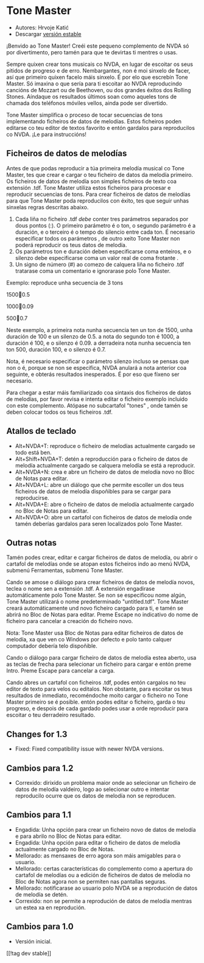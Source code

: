 # Tone Master #

* Autores: Hrvoje Katić
* Descargar [versión estable][1]

¡Benvido ao Tone Master! Creéi este pequeno complemento de NVDA só por
divertimento, pero tamén para que te devirtas ti mentres o usas.

Sempre quixen crear tons musicais co NVDA, en lugar de escoitar os seus
pitidos de progreso e de erro. Nembargantes, non é moi sinxelo de facer, así
que primeiro quixen facelo máis sinxelo. É por elo que escrebín Tone
Master. Só imaxina o que sería para ti escoitar ao NVDA reproducindo
cancións de Mozzart ou de Beethoven, ou dos grandes éxitos dos Rolling
Stones. Aíndaque os resultados últimos soan como aqueles tons de chamada dos
teléfonos móviles vellos, ainda pode ser divertido.

Tone Master simplifica o proceso de tocar secuencias de tons implementando
ficheiros de datos de melodías. Estos ficheiros poden editarse co teu editor
de textos favorito e entón gardalos para reproducilos co NVDA. ¡Le para
instruccións!

## Ficheiros de datos de melodías

Antes de que podas reproducir a túa primeira melodía musical co Tone Master,
tes que crear e cargar o teu ficheiro de datos da melodía primeiro. Os
ficheiros de datos de melodía son simples ficheiros de texto coa extensión
.tdf. Tone Master utiliza estos ficheiros para procesar e reproducir
secuencias de tons. Para crear ficheiros de datos de melodías para que Tone
Master poda reproducilos con éxito, tes que seguir unhas sinxelas regras
descritas abaixo.

1. Cada liña no ficheiro .tdf *debe* conter  tres parámetros separados por
   dous pontos (:). O primeiro parámetro é o ton, o segundo parámetro é a
   duración, e o terceiro é o tempo do silencio entre cada ton. É necesario
   especificar todos os parámetros , de outro xeito Tone Master non poderá
   reproducir os teus datos de melodía.
2. Os parámetros ton e duración  deben especificarse coma enteiros, e o
   silenzo debe especificarse coma un valor real de coma frotante .
3. Un signo de número (#) ao comezo de calquera liña no ficheiro .tdf
   tratarase coma un comentario e ignorarase polo Tone Master.

Exemplo: reproduce unha secuencia de 3 tons

1500:100:0.5

1000:100:0.09

500:100:0.7

Neste exemplo, a primeira nota nunha secuencia ten un ton de 1500, unha
duración de 100 e un silenzo de 0.5. a nota do segundo ton é 1000, a
duración é 100, e o silenzo é 0.09. a derradeira nota nunha secuencia ten
ton 500, duración 100, e o silenzo é 0.7.

Nota, é necesario especificar o parámetro silenzo incluso se pensas que non
o é, porque se non se especifica, NVDA anulará a nota anterior coa seguinte,
e obterás resultados inesperados. É por eso que fíxeno ser necesario.

Para chegar a estar máis familiarizado coa sintaxis dos ficheiros de datos
de melodías, por favor revisa e intenta editar o ficheiro exemplo incluido
con este complemento. Atópase no subcartafol "tones" , onde tamén se deben
colocar todos os teus ficheiros .tdf.

## Atallos de teclado

* Alt+NVDA+T: reproduce o ficheiro de melodías actualmente cargado se todo
  está ben.
* Alt+Shift+NVDA+T: detén a reproducción para o ficheiro de datos de melodía
  actualmente cargado se calquera melodía se está a reproducir.
* Alt+NVDA+N: crea e abre un ficheiro de datos de melodía novo no Bloc de
  Notas para editar.
* Alt+NVDA+L: abre un diálogo que che permite escoller un dos teus ficheiros
  de datos de melodía dispoñibles para se cargar para reproducirse.
* Alt+NVDA+E: abre o ficheiro de datos de melodía actualmente cargado no
  Bloc de Notas para editar.
* Alt+NVDA+O: abre un cartafol con ficheiros de datos de melodía onde tamén
  deberías gardalos para seren localizados polo Tone Master.

## Outras notas

Tamén podes crear, editar e cargar ficheiros de datos de melodía, ou abrir o
cartafol de melodías onde se atopan estos ficheiros indo ao menú NVDA,
submenú Ferramentas, submenú Tone Master.

Cando se amose o diálogo para crear ficheiros de datos de melodía novos,
teclea o nome sen a extensión .tdf. A extensión engadirase automáticamente
polo Tone Master. Se non se especificou nome algún, Tone Master utilizará o
nome predeterminado "untitled.tdf". Tone Master creará automáticamente und
novo ficheiro cargado para ti, e tamén se abrirá no Bloc de Notas para
editar. Preme Escape no indicativo do nome de ficheiro para cancelar a
creación do ficheiro novo.

Nota: Tone Master usa Bloc de Notas para editar ficheiros de datos de
melodía, xa que ven co Windows por defecto e polo tanto calquer computador
debería telo dispoñible.

Cando o diálogo para cargar ficheiro de datos de melodía estea aberto, usa
as teclas de frecha para selecionar un ficheiro para cargar e entón preme
Intro. Preme Escape para cancelar a carga.

Cando abres un cartafol con ficheiros .tdf, podes entón cargalos no teu
editor de texto para velos ou editalos. Non obstante, para escoitar os teus
resultados de inmediato, recoméndoche moito cargar o ficheiro no Tone Master
primeiro se é posible. entón podes editar o ficheiro, garda o teu progreso,
e despois de cada gardado podes usar a orde reproducir para escoitar o teu
derradeiro resultado.

## Changes for 1.3

* Fixed: Fixed compatibility issue with newer NVDA versions.

## Cambios para 1.2

* Correxido: dirixido un problema maior onde ao selecionar un ficheiro de
  datos de melodía valdeiro, logo ao selecionar outro e intentar reproducilo
  ocurre que os datos de melodía non se reproducen.

## Cambios para 1.1

* Engadida: Unha opción para crear un ficheiro novo de datos de melodía e
  para abrilo no Bloc de Notas para editar.
* Engadida: Unha opción para editar o ficheiro de datos de melodía
  actualmente cargado no Bloc de Notas.
* Mellorado: as mensaxes de erro agora son máis amigables para o usuario.
* Mellorado: certas características do complemento como a apertura do
  cartafol de melodías ou a edición de ficheiros de datos de melodía no Bloc
  de Notas agora non se permiten nas pantallas seguras.
* Mellorado: notificarase ao usuario polo NVDA se a reprodución de datos de
  melodía se detén.
* Correxido: non se permite a reprodución de datos de melodía mentras un
  estea xa en reprodución.

## Cambios para 1.0

* Versión inicial.

[[!tag dev stable]]

[1]: https://addons.nvda-project.org/files/get.php?file=tmast

